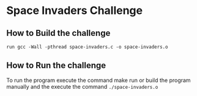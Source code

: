 # Space Invaders Challenge

## How to Build the challenge

    run gcc -Wall -pthread space-invaders.c -o space-invaders.o

## How to Run the challenge

To run the program execute the command make run or build the program manually and the execute the command `./space-invaders.o`

